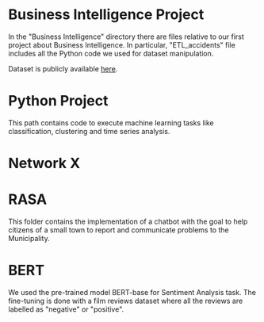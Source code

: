 # Business Intelligence Project
In the "Business Intelligence" directory there are files relative to our first project about Business Intelligence.
In particular, "ETL_accidents" file includes all the Python code we used for dataset manipulation.

Dataset is publicly available [here](https://www.kaggle.com/datasets/sobhanmoosavi/us-accidents?resource=download). 

# Python Project
This path contains code to execute machine learning tasks like classification, clustering and time series analysis.

# Network X

# RASA
This folder contains the implementation of a chatbot with the goal to help citizens of a small town to report and communicate problems to the Municipality.

# BERT
We used the pre-trained model BERT-base for Sentiment Analysis task. The fine-tuning is done with a film reviews dataset where all the reviews are labelled as "negative" or "positive".
